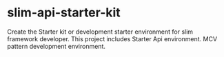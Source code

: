 # slim-api-starter-kit
Create the Starter kit or development starter environment for slim framework developer. This project includes Starter Api environment. MCV pattern development environment.
